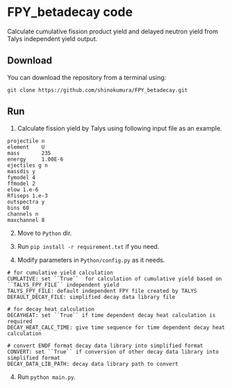 # FPY_betadecay code
Calculate cumulative fission product yield and delayed neutron yield from Talys independent yield output.

## Download
You can download the repository from a terminal using:

```
git clone https://github.com/shinokumura/FPY_betadecay.git
```

## Run
1. Calculate fission yield by Talys using following input file as an example.

```
projectile n
element    U
mass       235
energy     1.00E-6
ejectiles g n
massdis y
fymodel 4
ffmodel 2
elow 1.e-6
Rfiseps 1.e-3
outspectra y
bins 60
channels n
maxchannel 8
```

2. Move to ``Python`` dir.

3. Run ``pip install -r requirement.txt`` if you need.

4. Modify parameters in ``Python/config.py`` as it needs.
```
# for cumulative yield calculation
CUMLATIVE: set ``True``  for calculation of cumulative yield based on ``TALYS_FPY_FILE`` independent yield
TALYS_FPY_FILE: default independent FPY file created by TALYS
DEFAULT_DECAY_FILE: simplified decay data library file

# for decay heat calculation
DECAYHEAT: set ``True`` if time dependent decay heat calculation is required
DECAY_HEAT_CALC_TIME: give time sequence for time dependent decay heat calculation 

# convert ENDF format decay data library into simplified format
CONVERT: set ``True`` if conversion of other decay data library into simplified format
DECAY_DATA_LIB_PATH: decay data library path to convert
```

4.  Run ``python main.py``.
